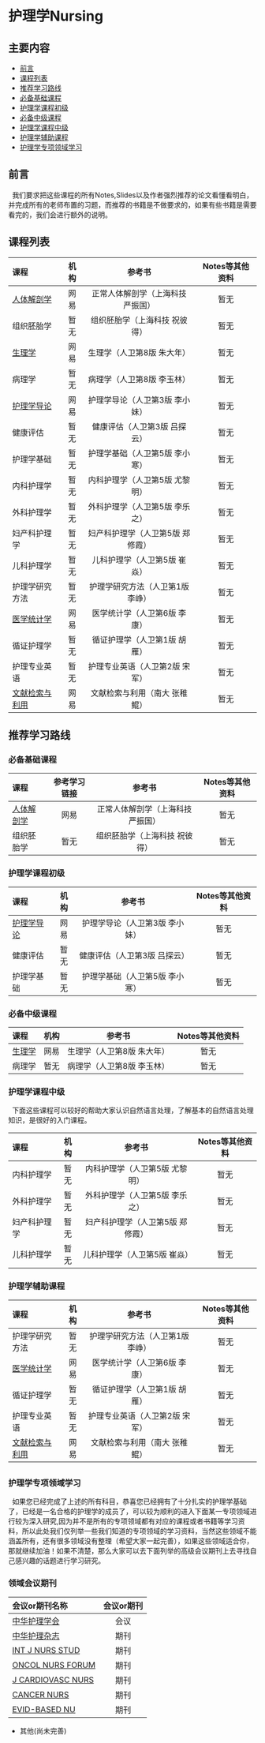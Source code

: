 # 护理学Nursing

## 主要内容
- [前言](#preparation) 
- [课程列表](#curriculum)
- [推荐学习路线](#learning_route)
 - [必备基础课程](#must_basic)
 - [护理学课程初级](#nursing_basic) 
 - [必备中级课程](#must_median)
 - [护理学课程中级](#nursing_median)  
 - [护理学辅助课程](#nursing_supp)  
 
- [护理学专项领域学习](#special_learning)

## <h2 id="preparation">前言</h2>
   我们要求把这些课程的所有Notes,Slides以及作者强烈推荐的论文看懂看明白，并完成所有的老师布置的习题，而推荐的书籍是不做要求的，如果有些书籍是需要看完的，我们会进行额外的说明。

## <h2 id="curriculum">课程列表</h2>

课程 | 机构 | 参考书 | Notes等其他资料
:-- | :--: | :--: | :--:
[人体解剖学](http://open.163.com/movie/2011/12/F/P/M7KV7F6L7_M7M2UDSFP.html) |	网易|	正常人体解剖学（上海科技 严振国）|	暂无
组织胚胎学|	暂无|	组织胚胎学（上海科技 祝彼得）|	暂无
[生理学](http://open.163.com/movie/2013/8/I/L/M98EV0RCC_M98P15OIL.html)|	网易|	生理学（人卫第8版 朱大年）|	暂无
病理学|	暂无|	病理学（人卫第8版 李玉林）|	暂无
[护理学导论](http://open.163.com/movie/2015/8/H/E/MAUUIHRGE_MAV6ECLHE.html)|	网易|	护理学导论（人卫第3版 李小妹）|	暂无
健康评估|	暂无|	健康评估（人卫第3版 吕探云）|	暂无
护理学基础|	暂无|	护理学基础（人卫第5版 李小寒）|	暂无
内科护理学|	暂无|	内科护理学（人卫第5版 尤黎明）|	暂无
外科护理学|	暂无|	外科护理学（人卫第5版 李乐之）|	暂无
妇产科护理学|	暂无|	妇产科护理学（人卫第5版 郑修霞）|	暂无
儿科护理学|	暂无|	儿科护理学（人卫第5版 崔焱）|	暂无
护理学研究方法|	暂无|	护理学研究方法（人卫第1版 李峥）|	暂无
[医学统计学](http://study.163.com/course/introduction/1003118012.htm#/courseDetail)|	网易|	医学统计学（人卫第6版 李康）|	暂无
循证护理学|	暂无|	循证护理学（人卫第1版 胡雁）|	暂无
护理专业英语|	暂无|	护理专业英语（人卫第2版 宋军）|	暂无
[文献检索与利用](http://study.163.com/course/introduction/348001.htm#/courseDetail)|	网易|	文献检索与利用（南大 张稚鲲）|	暂无

## <h2 id="learning_route">推荐学习路线</h2>

### <h3 id="must_basic">必备基础课程</h3>

课程 | 参考学习链接 | 参考书 | Notes等其他资料
:-- | :--: | :--: | :--:
[人体解剖学](http://open.163.com/movie/2011/12/F/P/M7KV7F6L7_M7M2UDSFP.html) |	网易|	正常人体解剖学（上海科技 严振国）|	暂无
组织胚胎学|	暂无|	组织胚胎学（上海科技 祝彼得）|	暂无


### <h3 id="nursing_basic">护理学课程初级</h3>

课程 | 机构 | 参考书 | Notes等其他资料
:-- | :--: | :--: | :--:
[护理学导论](http://open.163.com/movie/2015/8/H/E/MAUUIHRGE_MAV6ECLHE.html)|	网易|	护理学导论（人卫第3版 李小妹）|	暂无
健康评估|	暂无|	健康评估（人卫第3版 吕探云）|	暂无
护理学基础|	暂无|	护理学基础（人卫第5版 李小寒）|	暂无

### <h3 id="must_median">必备中级课程</h3>
课程 | 机构 | 参考书 | Notes等其他资料
:-- | :--: | :--: | :--:
[生理学](http://open.163.com/movie/2013/8/I/L/M98EV0RCC_M98P15OIL.html)|	网易|	生理学（人卫第8版 朱大年）|	暂无
病理学|	暂无|	病理学（人卫第8版 李玉林）|	暂无

### <h3 id="nursing_median">护理学课程中级</h3>
   下面这些课程可以较好的帮助大家认识自然语言处理，了解基本的自然语言处理知识，是很好的入门课程。
   
课程 | 机构 | 参考书 | Notes等其他资料
:-- | :--: | :--: | :--:
内科护理学|	暂无|	内科护理学（人卫第5版 尤黎明）|	暂无
外科护理学|	暂无|	外科护理学（人卫第5版 李乐之）|	暂无
妇产科护理学|	暂无|	妇产科护理学（人卫第5版 郑修霞）|	暂无
儿科护理学|	暂无|	儿科护理学（人卫第5版 崔焱）|	暂无


### <h3 id="nursing_supp">护理学辅助课程</h3>
  
课程 | 机构 | 参考书 | Notes等其他资料
:-- | :--: | :--: | :--:
护理学研究方法|	暂无|	护理学研究方法（人卫第1版 李峥）|	暂无
[医学统计学](http://study.163.com/course/introduction/1003118012.htm#/courseDetail)|	网易|	医学统计学（人卫第6版 李康）|	暂无
循证护理学|	暂无|	循证护理学（人卫第1版 胡雁）|	暂无
护理专业英语|	暂无|	护理专业英语（人卫第2版 宋军）|	暂无
[文献检索与利用](http://study.163.com/course/introduction/348001.htm#/courseDetail)|	网易|	文献检索与利用（南大 张稚鲲）|	暂无


## <h3 id="special_learning">护理学专项领域学习</h3>
   如果您已经完成了上述的所有科目，恭喜您已经拥有了十分扎实的护理学基础了，已经是一名合格的护理学的成员了，可以较为顺利的进入下面某一专项领域进行较为深入研究,因为并不是所有的专项领域都有对应的课程或者书籍等学习资料，所以此处我们仅列举一些我们知道的专项领域的学习资料，当然这些领域不能涵盖所有，还有很多领域没有整理（希望大家一起完善），如果这些领域适合你，那就继续加油！如果不清楚，那么大家可以去下面列举的高级会议期刊上去寻找自己感兴趣的话题进行学习研究。 

### <h3 id="special_learning_data">领域会议期刊</h3>

会议or期刊名称 | 会议or期刊
:-- | :--: 
[中华护理学会](http://www.cna-cast.org.cn/) | 会议
[中华护理杂志](http://www.zhhlzzs.com/) | 期刊
[INT J NURS STUD](http://www.journalofnursingstudies.com/) | 期刊
[ONCOL NURS FORUM](https://onf.ons.org/) | 期刊
[J CARDIOVASC NURS](http://journals.lww.com/jcnjournal/) | 期刊
[CANCER NURS](http://journals.lww.com/cancernursingonline/) | 期刊
[EVID-BASED NU](http://ebn.bmj.com/) | 期刊
- 其他(尚未完善)





